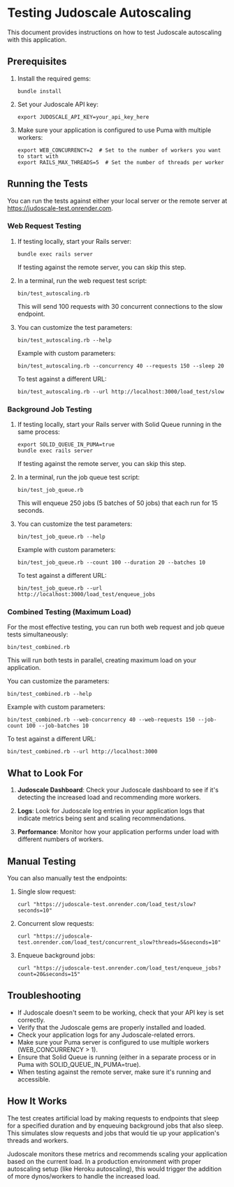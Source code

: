 # Testing Judoscale Autoscaling

This document provides instructions on how to test Judoscale autoscaling with this application.

## Prerequisites

1. Install the required gems:

   ```
   bundle install
   ```

2. Set your Judoscale API key:

   ```
   export JUDOSCALE_API_KEY=your_api_key_here
   ```

3. Make sure your application is configured to use Puma with multiple workers:
   ```
   export WEB_CONCURRENCY=2  # Set to the number of workers you want to start with
   export RAILS_MAX_THREADS=5  # Set the number of threads per worker
   ```

## Running the Tests

You can run the tests against either your local server or the remote server at https://judoscale-test.onrender.com.

### Web Request Testing

1. If testing locally, start your Rails server:

   ```
   bundle exec rails server
   ```

   If testing against the remote server, you can skip this step.

2. In a terminal, run the web request test script:

   ```
   bin/test_autoscaling.rb
   ```

   This will send 100 requests with 30 concurrent connections to the slow endpoint.

3. You can customize the test parameters:

   ```
   bin/test_autoscaling.rb --help
   ```

   Example with custom parameters:

   ```
   bin/test_autoscaling.rb --concurrency 40 --requests 150 --sleep 20
   ```

   To test against a different URL:

   ```
   bin/test_autoscaling.rb --url http://localhost:3000/load_test/slow
   ```

### Background Job Testing

1. If testing locally, start your Rails server with Solid Queue running in the same process:

   ```
   export SOLID_QUEUE_IN_PUMA=true
   bundle exec rails server
   ```

   If testing against the remote server, you can skip this step.

2. In a terminal, run the job queue test script:

   ```
   bin/test_job_queue.rb
   ```

   This will enqueue 250 jobs (5 batches of 50 jobs) that each run for 15 seconds.

3. You can customize the test parameters:

   ```
   bin/test_job_queue.rb --help
   ```

   Example with custom parameters:

   ```
   bin/test_job_queue.rb --count 100 --duration 20 --batches 10
   ```

   To test against a different URL:

   ```
   bin/test_job_queue.rb --url http://localhost:3000/load_test/enqueue_jobs
   ```

### Combined Testing (Maximum Load)

For the most effective testing, you can run both web request and job queue tests simultaneously:

```
bin/test_combined.rb
```

This will run both tests in parallel, creating maximum load on your application.

You can customize the parameters:

```
bin/test_combined.rb --help
```

Example with custom parameters:

```
bin/test_combined.rb --web-concurrency 40 --web-requests 150 --job-count 100 --job-batches 10
```

To test against a different URL:

```
bin/test_combined.rb --url http://localhost:3000
```

## What to Look For

1. **Judoscale Dashboard**: Check your Judoscale dashboard to see if it's detecting the increased load and recommending more workers.

2. **Logs**: Look for Judoscale log entries in your application logs that indicate metrics being sent and scaling recommendations.

3. **Performance**: Monitor how your application performs under load with different numbers of workers.

## Manual Testing

You can also manually test the endpoints:

1. Single slow request:

   ```
   curl "https://judoscale-test.onrender.com/load_test/slow?seconds=10"
   ```

2. Concurrent slow requests:

   ```
   curl "https://judoscale-test.onrender.com/load_test/concurrent_slow?threads=5&seconds=10"
   ```

3. Enqueue background jobs:
   ```
   curl "https://judoscale-test.onrender.com/load_test/enqueue_jobs?count=20&seconds=15"
   ```

## Troubleshooting

- If Judoscale doesn't seem to be working, check that your API key is set correctly.
- Verify that the Judoscale gems are properly installed and loaded.
- Check your application logs for any Judoscale-related errors.
- Make sure your Puma server is configured to use multiple workers (WEB_CONCURRENCY > 1).
- Ensure that Solid Queue is running (either in a separate process or in Puma with SOLID_QUEUE_IN_PUMA=true).
- When testing against the remote server, make sure it's running and accessible.

## How It Works

The test creates artificial load by making requests to endpoints that sleep for a specified duration and by enqueuing background jobs that also sleep. This simulates slow requests and jobs that would tie up your application's threads and workers.

Judoscale monitors these metrics and recommends scaling your application based on the current load. In a production environment with proper autoscaling setup (like Heroku autoscaling), this would trigger the addition of more dynos/workers to handle the increased load.
